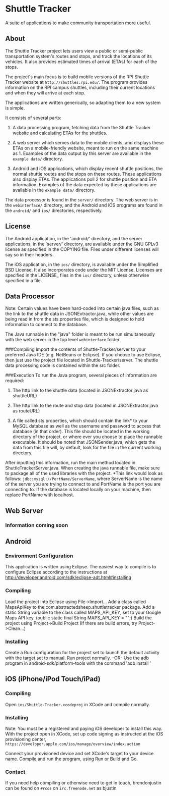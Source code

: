 # Shuttle Tracker
A suite of applications to make community transportation more useful.

## About
The Shuttle Tracker project lets users view a public or semi-public transportation system's routes and stops, and track the locations of its vehicles.  It also provides estimated times of arrival (ETAs) for each of the stops.  

The project's main focus is to build mobile versions of the RPI Shuttle Tracker website at `http://shuttles.rpi.edu/`.  The program provides information on the RPI campus shuttles, including their current locations and when they will arrive at each stop.

The applications are written generically, so adapting them to a new system is simple.

It consists of several parts: 

1. A data processing program, fetching data from the Shuttle Tracker website and calculating ETAs for the shuttles.

2. A web server which serves data to the mobile clients, and displays these ETAs on a mobile-friendly website, meant to run on the same machine as 1.  Examples of the data output by this server are available in the `example data/` directory.

3. Android and iOS applications, which display recent shuttle positions, the normal shuttle routes and the stops on these routes.  These applications also display ETAs.  The applications poll 2 for shuttle position and ETA information.  Examples of the data expected by these applications are available in the `example data/` directory.

The data processor is found in the `server/` directory.  The web server is in the `webinterface/` directory, and the Android and iOS programs are found in the `android/` and `ios/` directories, respectively.

## License
The Android application, in the 'android/' directory, and the server applications, in the 'server/' directory, are available under the GNU GPLv3 license as specified in the COPYING file.  Files under different licenses will say so in their headers.

The iOS application, in the `ios/` directory, is available under the Simplified BSD License.  It also incorporates code under the MIT License.  Licenses are specified in the LICENSE\_ files in the `ios/` directory, unless otherwise specified in a file.

## Data Processor
Note: Certain values have been hard-coded into certain java files, such as the link to the shuttle data in JSONExtractor.java, while other values are being read in from the sts.properties file, which is designed to hold information to connect to the database.

The Java runnable in the "java" folder is meant to be run simultaneously with the web server in the top level `webinterface` folder.

###Compiling
Import the contents of Shuttle-Tracker/server to your preferred Java IDE (e.g. NetBeans or Eclipse). If you choose to use Eclipse, then just use the project file located in Shuttle-Tracker/server. The shuttle data processing code is contained within the src folder.

###Execution
To run the Java program, several pieces of information are required:

1. The http link to the shuttle data (located in JSONExtractor.java as shuttleURL)

2. The http link to the route and stop data (located in JSONExtractor.java as routeURL)

3. A file called sts.properties, which should contain the link* to your MySQL database as well as the username and password to access that database (in that order). This file should be located in the working directory of the project, or where ever you choose to place the runnable executable. It should be noted that JSONSender,java, which gets the data from this file will, by default, look for the file in the current working directory.

After inputting this information, run the main method located in ShuttleTrackerServer.java. When creating the java runnable file, make sure to package all of the used libraries with the project.
*This link would look as follows: `jdbc:mysql://PortName/ServerName`, where ServerName is the name of the server you are trying to connect to and PortName is the port you are connecting to. If the database is located locally on your machine, then replace PortName with localhost.


## Web Server

### Information coming soon

## Android

### Environment Configuration
This application is written using Eclipse. The easiest way to compile is to configure Eclipse according to the instructions at http://developer.android.com/sdk/eclipse-adt.html#installing

### Compiling
Load the project into Eclipse using File->Import...
Add a class called MapsApiKey to the com.abstractedsheep.shuttletracker package.
Add a static String variable to the class called MAPS_API_KEY, set to your Google Maps API key.
(public static final String MAPS_API_KEY = "<YOUR API KEY>";)
Build the project using Project->Build Project (If there are build errors, try Project->Clean...)

### Installing
Create a Run configuration for the project set to launch the default activity with the target set to manual.
Run project normally.
-OR-
Use the adb program in android-sdk/platform-tools with the command 'adb install <apk file path>'

## iOS (iPhone/iPod Touch/iPad)

### Compiling
Open `ios/Shuttle-Tracker.xcodeproj` in XCode and compile normally.

### Installing
Note: You must be a registered and paying iOS developer to install this way.
With the project open in XCode, set up code signing as instructed at the iOS provisioning center, `https://developer.apple.com/ios/manage/overview/index.action`

Connect your provisioned device and set XCode's target to your device name.  Compile and run the program, using Run or Build and Go.

### Contact
If you need help compiling or otherwise need to get in touch, brendonjustin can be found on `#rcos` on `irc.freenode.net` as bjustin

